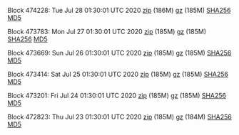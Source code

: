 Block 474228: Tue Jul 28 01:30:01 UTC 2020 [zip](https://files.01coin.io/mainnet/2020-07-28/bootstrap.dat.zip) (186M) [gz](https://files.01coin.io/mainnet/2020-07-28/bootstrap.dat.tar.gz) (185M) [SHA256](https://files.01coin.io/mainnet/2020-07-28/sha256.txt) [MD5](https://files.01coin.io/mainnet/2020-07-28/md5.txt)

Block 473783: Mon Jul 27 01:30:01 UTC 2020 [zip](https://files.01coin.io/mainnet/2020-07-27/bootstrap.dat.zip) (185M) [gz](https://files.01coin.io/mainnet/2020-07-27/bootstrap.dat.tar.gz) (185M) [SHA256](https://files.01coin.io/mainnet/2020-07-27/sha256.txt) [MD5](https://files.01coin.io/mainnet/2020-07-27/md5.txt)

Block 473669: Sun Jul 26 01:30:01 UTC 2020 [zip](https://files.01coin.io/mainnet/2020-07-26/bootstrap.dat.zip) (185M) [gz](https://files.01coin.io/mainnet/2020-07-26/bootstrap.dat.tar.gz) (185M) [SHA256](https://files.01coin.io/mainnet/2020-07-26/sha256.txt) [MD5](https://files.01coin.io/mainnet/2020-07-26/md5.txt)

Block 473414: Sat Jul 25 01:30:01 UTC 2020 [zip](https://files.01coin.io/mainnet/2020-07-25/bootstrap.dat.zip) (185M) [gz](https://files.01coin.io/mainnet/2020-07-25/bootstrap.dat.tar.gz) (185M) [SHA256](https://files.01coin.io/mainnet/2020-07-25/sha256.txt) [MD5](https://files.01coin.io/mainnet/2020-07-25/md5.txt)

Block 473201: Fri Jul 24 01:30:01 UTC 2020 [zip](https://files.01coin.io/mainnet/2020-07-24/bootstrap.dat.zip) (185M) [gz](https://files.01coin.io/mainnet/2020-07-24/bootstrap.dat.tar.gz) (185M) [SHA256](https://files.01coin.io/mainnet/2020-07-24/sha256.txt) [MD5](https://files.01coin.io/mainnet/2020-07-24/md5.txt)

Block 472823: Thu Jul 23 01:30:01 UTC 2020 [zip](https://files.01coin.io/mainnet/2020-07-23/bootstrap.dat.zip) (185M) [gz](https://files.01coin.io/mainnet/2020-07-23/bootstrap.dat.tar.gz) (184M) [SHA256](https://files.01coin.io/mainnet/2020-07-23/sha256.txt) [MD5](https://files.01coin.io/mainnet/2020-07-23/md5.txt)

